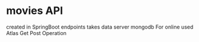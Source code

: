 # movies API
created in SpringBoot endpoints
takes data server mongodb
For online used Atlas
Get 
Post
Operation

